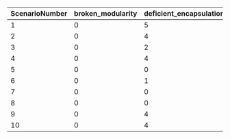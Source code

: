  |  ScenarioNumber |  broken_modularity |  deficient_encapsulation |  degraded_modularity |  duplicated_abstraction |  incomplete_abstraction |  missing_abstraction |  missing_modularity |  rebellious_modularity |  unexploited_Hierarchy |  unused_abstraction |  weakened_modularity |  
 |  --- |  --- |  --- |  --- |  --- |  --- |  --- |  --- |  --- |  --- |  --- |  --- |  
1 | 0 | 5 | 14| 0 | 0 | 0 | 3 | 3 | 0 | 0 | 0 |
2 | 0 | 4 | 8 | 0 | 0 | 0 | 4 | 4 | 0 | 0 | 0 |
3 | 0 | 2 | 14| 0 | 0 | 1 | 5 | 5 | 0 | 9 | 0 |
4 | 0 | 4 | 11| 1 | 0 | 0 | 10| 9 | 0 | 0 | 0 |
5 | 0 | 0 | 2 | 0 | 0 | 0 | 2 | 2 | 0 | 2 | 0 |
6 | 0 | 1 | 5 | 0 | 0 | 0 | 4 | 4 | 0 | 0 | 0 |
7 | 0 | 0 | 3 | 0 | 0 | 4 | 4 | 3 | 0 | 2 | 0 |
8 | 0 | 0 | 5 | 0 | 0 | 4 | 5 | 5 | 0 | 2 | 0 |
9 | 0 | 4 | 9 | 0 | 0 | 4 | 4 | 4 | 0 | 2 | 0 |
10| 0 | 4 | 10| 0 | 0 | 0 | 3 | 3 | 0 | 2 | 0 |